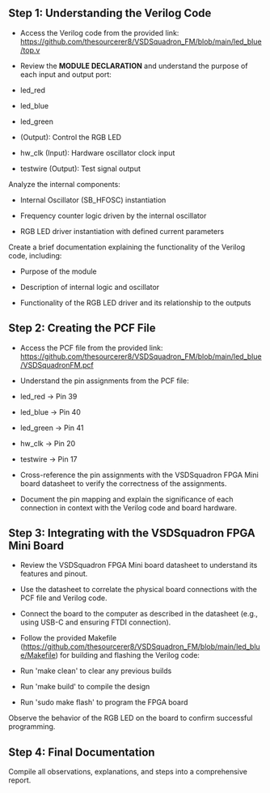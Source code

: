 ## Step 1: Understanding the Verilog Code

- Access the Verilog code from the provided link: https://github.com/thesourcerer8/VSDSquadron_FM/blob/main/led_blue/top.v

- Review the **MODULE DECLARATION** and understand the purpose of each input and output port:

- led_red
- led_blue
- led_green 
- (Output): Control the RGB LED

- hw_clk (Input): Hardware oscillator clock input

- testwire (Output): Test signal output

Analyze the internal components:

- Internal Oscillator (SB_HFOSC) instantiation

- Frequency counter logic driven by the internal oscillator

- RGB LED driver instantiation with defined current parameters

Create a brief documentation explaining the functionality of the Verilog code, including:

- Purpose of the module

- Description of internal logic and oscillator

- Functionality of the RGB LED driver and its relationship to the outputs

## Step 2: Creating the PCF File

- Access the PCF file from the provided link: https://github.com/thesourcerer8/VSDSquadron_FM/blob/main/led_blue/VSDSquadronFM.pcf

- Understand the pin assignments from the PCF file:

- led_red -> Pin 39

- led_blue -> Pin 40

- led_green -> Pin 41

- hw_clk -> Pin 20

- testwire -> Pin 17

- Cross-reference the pin assignments with the VSDSquadron FPGA Mini board datasheet to verify the correctness of the assignments.

- Document the pin mapping and explain the significance of each connection in context with the Verilog code and board hardware.

## Step 3: Integrating with the VSDSquadron FPGA Mini Board

- Review the VSDSquadron FPGA Mini board datasheet to understand its features and pinout.

- Use the datasheet to correlate the physical board connections with the PCF file and Verilog code.

- Connect the board to the computer as described in the datasheet (e.g., using USB-C and ensuring FTDI connection).

- Follow the provided Makefile (https://github.com/thesourcerer8/VSDSquadron_FM/blob/main/led_blue/Makefile) for building and flashing the Verilog code:

- Run 'make clean' to clear any previous builds

- Run 'make build' to compile the design

- Run 'sudo make flash' to program the FPGA board

Observe the behavior of the RGB LED on the board to confirm successful programming.

## Step 4: Final Documentation

Compile all observations, explanations, and steps into a comprehensive report.
